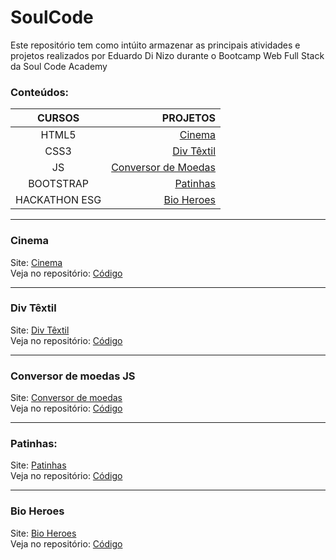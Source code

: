 # SoulCode
Este repositório tem como intúito armazenar as principais atividades e projetos realizados por Eduardo Di Nizo durante o Bootcamp Web Full Stack da Soul Code Academy

### **Conteúdos:**
CURSOS | PROJETOS | 
:---: | ---: | 
HTML5 | <a href="https://github.com/DiNizo/SoulCode#cinema">Cinema</a>
CSS3 | <a href="https://github.com/DiNizo/SoulCode#div-t%C3%AAxtil">Div Têxtil</a> 
JS | <a href="https://github.com/DiNizo/SoulCode#conversor-de-moedas-js">Conversor de Moedas</a>
BOOTSTRAP | <a href="https://github.com/DiNizo/SoulCode#patinhas">Patinhas</a>
HACKATHON ESG | <a href="https://github.com/DiNizo/SoulCode#bio-heroes">Bio Heroes</a>

***

### Cinema  
Site: <a href="https://lnkd.in/d6EgNHq8">Cinema</a>
<br>
Veja no repositório: <a href="https://github.com/DiNizo/SoulCode/tree/main/cinema">Código</a>
<hr>

### Div Têxtil 
Site: <a href="https://dinizo2.github.io/DivTextil/">Div Têxtil</a>
<br>
Veja no repositório: <a href="https://github.com/DiNizo/SoulCode/tree/main/DivTextil">Código</a>
<hr>

### Conversor de moedas JS
Site: <a href="https://dinizo2.github.io/conversor/">Conversor de moedas</a>
<br>
Veja no repositório: <a href="https://github.com/DiNizo/SoulCode/tree/main/moeda">Código</a>
<hr>

### Patinhas: 
Site: <a href="https://dinizo2.github.io/patinhas/">Patinhas</a>
<br>
Veja no repositório: <a href="https://github.com/DiNizo/SoulCode/tree/main/patinhas">Código</a>
<hr>

### Bio Heroes

Site: <a href="https://dinizo2.github.io/BioHeroes/">Bio Heroes</a>
<br>
Veja no repositório: <a href="https://github.com/DiNizo/SoulCode/tree/main/BioHeroes">Código</a>

